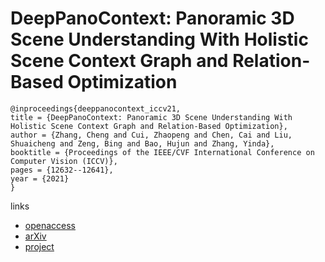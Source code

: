 # DeepPanoContext: Panoramic 3D Scene Understanding With Holistic Scene Context Graph and Relation-Based Optimization

```
@inproceedings{deeppanocontext_iccv21,
title = {DeepPanoContext: Panoramic 3D Scene Understanding With Holistic Scene Context Graph and Relation-Based Optimization},
author = {Zhang, Cheng and Cui, Zhaopeng and Chen, Cai and Liu, Shuaicheng and Zeng, Bing and Bao, Hujun and Zhang, Yinda},
booktitle = {Proceedings of the IEEE/CVF International Conference on Computer Vision (ICCV)},
pages = {12632--12641},
year = {2021}
}
```

links
- [openaccess](http://openaccess.thecvf.com//content/ICCV2021/html/Zhang_DeepPanoContext_Panoramic_3D_Scene_Understanding_With_Holistic_Scene_Context_Graph_ICCV_2021_paper.html)
- [arXiv](https://arxiv.org/abs/2108.10743)
- [project](https://chengzhag.github.io/publication/dpc/)
